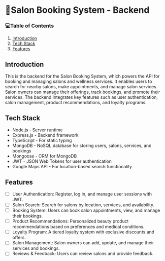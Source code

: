 # 💅Salon Booking System - Backend

### 💻Table of Contents
1. [Introduction](#introduction)
2. [Tech Stack](#tech-stack)
3. [Features](#features)

## Introduction
This is the backend for the Salon Booking System, which powers the API for booking and managing salons and wellness services. It enables users to search for nearby salons, make appointments, and manage salon services. Salon owners can manage their offerings, track bookings, and promote their services. The backend integrates key features such as user authentication, salon management, product recommendations, and loyalty programs.

## Tech Stack
- Node.js - Server runtime
- Express.js - Backend framework
- TypeScript - For static typing
- MongoDB - NoSQL database for storing users, salons, services, and bookings
- Mongoose - ORM for MongoDB
- JWT - JSON Web Tokens for user authentication
- Google Maps API - For location-based search functionality

## Features
- [ ] User Authentication: Register, log in, and manage user sessions with JWT.
- [ ] Salon Search: Search for salons by location, services, and availability.
- [ ] Booking System: Users can book salon appointments, view, and manage their bookings.
- [ ] Product Recommendations: Personalized beauty product recommendations based on preferences and medical conditions.
- [ ] Loyalty Program: A tiered loyalty system with exclusive discounts and offers.
- [ ] Salon Management: Salon owners can add, update, and manage their services and bookings.
- [ ] Reviews & Feedback: Users can review salons and provide feedback.
